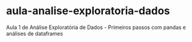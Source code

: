 # aula-analise-exploratoria-dados
Aula 1 de Análise Exploratória de Dados - Primeiros passos com pandas e análises de dataframes
